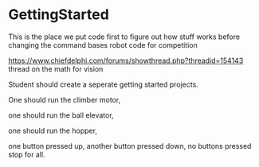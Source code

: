 # GettingStarted

This is the place we put code first to figure out how stuff works before changing the command bases robot code for competition

https://www.chiefdelphi.com/forums/showthread.php?threadid=154143
thread on the math for vision

Student should create a seperate getting started projects. 

One should run the climber motor, 

one should run the ball elevator, 

one should run the hopper, 


one button pressed up, another button pressed down, no buttons pressed stop for all.
